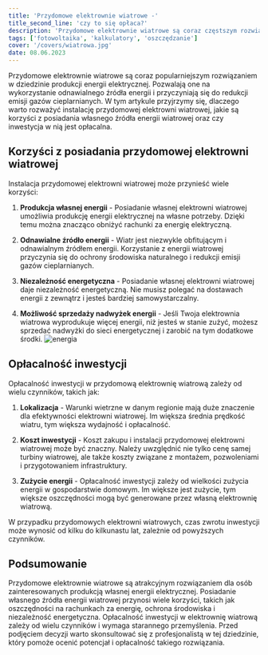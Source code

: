 ```yaml
---
title: 'Przydomowe elektrownie wiatrowe -'
title_second_line: 'czy to się opłaca?'
description: 'Przydomowe elektrownie wiatrowe są coraz częstszym rozwiązaniem w dziedzinie produkcji energii elektrycznej. W tym artykule omówimy, dlaczego warto rozważyć instalację takiego systemu, jakie są korzyści z posiadania własnej elektrowni wiatrowej oraz czy inwestycja w nią jest opłacalna.'
tags: ['fotowoltaika', 'kalkulatory', 'oszczędzanie']
cover: '/covers/wiatrowa.jpg'
date: 08.06.2023
---
```


Przydomowe elektrownie wiatrowe są coraz popularniejszym rozwiązaniem w dziedzinie produkcji energii elektrycznej. Pozwalają one na wykorzystanie odnawialnego źródła energii i przyczyniają się do redukcji emisji gazów cieplarnianych. W tym artykule przyjrzymy się, dlaczego warto rozważyć instalację przydomowej elektrowni wiatrowej, jakie są korzyści z posiadania własnego źródła energii wiatrowej oraz czy inwestycja w nią jest opłacalna.

## Korzyści z posiadania przydomowej elektrowni wiatrowej

Instalacja przydomowej elektrowni wiatrowej może przynieść wiele korzyści:

1. **Produkcja własnej energii** - Posiadanie własnej elektrowni wiatrowej umożliwia produkcję energii elektrycznej na własne potrzeby. Dzięki temu można znacząco obniżyć rachunki za energię elektryczną.

2. **Odnawialne źródło energii** - Wiatr jest niezwykle obfitującym i odnawialnym źródłem energii. Korzystanie z energii wiatrowej przyczynia się do ochrony środowiska naturalnego i redukcji emisji gazów cieplarnianych.

3. **Niezależność energetyczna** - Posiadanie własnej elektrowni wiatrowej daje niezależność energetyczną. Nie musisz polegać na dostawach energii z zewnątrz i jesteś bardziej samowystarczalny.

4. **Możliwość sprzedaży nadwyżek energii** - Jeśli Twoja elektrownia wiatrowa wyprodukuje więcej energii, niż jesteś w stanie zużyć, możesz sprzedać nadwyżki do sieci energetycznej i zarobić na tym dodatkowe środki.
   ![energia](/covers/bulb.jpg)

## Opłacalność inwestycji

Opłacalność inwestycji w przydomową elektrownię wiatrową zależy od wielu czynników, takich jak:

1. **Lokalizacja** - Warunki wietrzne w danym regionie mają duże znaczenie dla efektywności elektrowni wiatrowej. Im większa średnia prędkość wiatru, tym większa wydajność i opłacalność.

2. **Koszt inwestycji** - Koszt zakupu i instalacji przydomowej elektrowni wiatrowej może być znaczny. Należy uwzględnić nie tylko cenę samej turbiny wiatrowej, ale także koszty związane z montażem, pozwoleniami i przygotowaniem infrastruktury.

3. **Zużycie energii** - Opłacalność inwestycji zależy od wielkości zużycia energii w gospodarstwie domowym. Im większe jest zużycie, tym większe oszczędności mogą być generowane przez własną elektrownię wiatrową.

W przypadku przydomowych elektrowni wiatrowych, czas zwrotu inwestycji może wynosić od kilku do kilkunastu lat, zależnie od powyższych czynników.

## Podsumowanie

Przydomowe elektrownie wiatrowe są atrakcyjnym rozwiązaniem dla osób zainteresowanych produkcją własnej energii elektrycznej. Posiadanie własnego źródła energii wiatrowej przynosi wiele korzyści, takich jak oszczędności na rachunkach za energię, ochrona środowiska i niezależność energetyczna. Opłacalność inwestycji w elektrownię wiatrową zależy od wielu czynników i wymaga starannego przemyślenia. Przed podjęciem decyzji warto skonsultować się z profesjonalistą w tej dziedzinie, który pomoże ocenić potencjał i opłacalność takiego rozwiązania.
